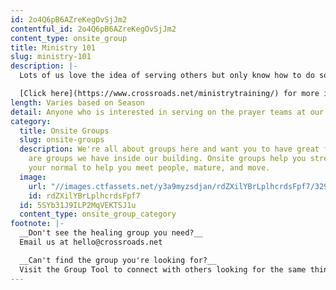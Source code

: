 ```yaml
---
id: 2o4Q6pB6AZreKegOvSjJm2
contentful_id: 2o4Q6pB6AZreKegOvSjJm2
content_type: onsite_group
title: Ministry 101
slug: ministry-101
description: |-
  Lots of us love the idea of serving others but only know how to do so physically. Maybe we’re willing to pray for each other, but feel like anything beyond that is for “more qualified” people.

  [Click here](https://www.crossroads.net/ministrytraining/) for more information.
length: Varies based on Season
detail: Anyone who is interested in serving on the prayer teams at our camps
category:
  title: Onsite Groups
  slug: onsite-groups
  description: We're all about groups here and want you to have great friends. Below
    are groups we have inside our building. Onsite groups help you stretch beyond
    your normal to help you meet people, mature, and move.
  image:
    url: "//images.ctfassets.net/y3a9myzsdjan/rdZXilYBrLplhcrdsFpf7/329eaeb6b476852a1f7ae33cd2b10679/onsite-groups.jpg"
    id: rdZXilYBrLplhcrdsFpf7
  id: 5SYb31J9ILP2MqVEKTSJ1u
  content_type: onsite_group_category
footnote: |-
  __Don't see the healing group you need?__
  Email us at hello@crossroads.net

  __Can't find the group you're looking for?__
  Visit the Group Tool to connect with others looking for the same thing.
---
```


